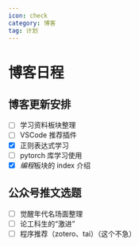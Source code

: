 ```yaml
---
icon: check
category: 博客
tag: 计划
---
```



# 博客日程


## 博客更新安排

- [ ] 学习资料板块整理
- [ ] VSCode 推荐插件
- [x] 正则表达式学习
- [ ] pytorch 库学习使用
- [x] *编程*板块的 index 介绍
## 公众号推文选题

- [ ] 觉醒年代名场面整理
- [ ] 论工科生的“激进”
- [ ] 程序推荐（zotero、tai）（这个不急）
